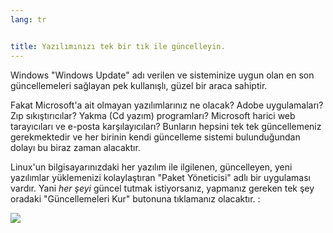```yaml
---
lang: tr


title: Yazılımınızı tek bir tık ile güncelleyin.
---
```


Windows "Windows Update" adı verilen ve sisteminize uygun olan en son 
güncellemeleri sağlayan pek kullanışlı, güzel bir araca sahiptir.

Fakat Microsoft'a ait olmayan yazılımlarınız ne olacak? Adobe 
uygulamaları? Zıp sıkıştırıcılar? Yakma (Cd yazım) programları? Microsoft 
harici web tarayıcıları ve e-posta karşılayıcıları?  Bunların hepsini tek 
tek güncellemeniz gerekmektedir ve her birinin kendi güncelleme sistemi 
bulunduğundan dolayı bu biraz zaman alacaktır.

Linux'un bilgisayarınızdaki her yazılım ile ilgilenen, güncelleyen,
yeni yazılımlar yüklemenizi kolaylaştıran "Paket Yöneticisi" adlı
bir uygulaması vardır. Yani <i>her şeyi</i> güncel tutmak 
istiyorsanız, yapmanız gereken tek şey oradaki "Güncellemeleri Kur"
butonuna tıklamanız olacaktır. :

<img src="Images/global_update.png" />





